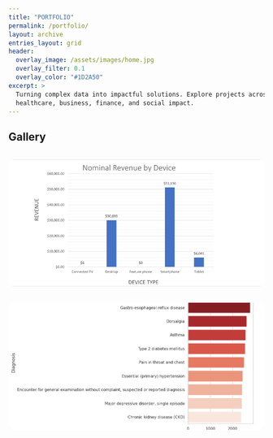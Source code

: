```yaml
---
title: "PORTFOLIO"
permalink: /portfolio/
layout: archive
entries_layout: grid
header:
  overlay_image: /assets/images/home.jpg
  overlay_filter: 0.1
  overlay_color: "#1D2A50"
excerpt: >
  Turning complex data into impactful solutions. Explore projects across
  healthcare, business, finance, and social impact.
---
```


<style>
/* ───────── Grid setup ───────── */
.gallery-grid {
  display: grid;
  grid-template-columns: repeat(auto-fit, minmax(300px, 1fr));
  gap: 2rem;
  margin-top: 2rem;
}

/* ───────── Card ───────── */
.gallery-item {
  position: relative;
  overflow: hidden;
  border-radius: 10px;
  cursor: pointer;
  height: 250px;
}

.gallery-item img {
  width: 100%;
  height: 100%;
  object-fit: cover;
  transition: transform 0.5s ease;
}

.gallery-item:hover img {
  transform: scale(1.1);
}

/* ───────── Overlay ───────── */
.gallery-overlay {
  position: absolute;
  inset: 0;                             /* shorthand top/left/right/bottom:0 */
  background: rgba(29, 42, 80, 0.7);
  color: #fff;
  display: flex;
  flex-direction: column;
  justify-content: space-between;       /* keeps button at bottom */
  align-items: center;
  text-align: center;
  padding: 1rem;
  opacity: 0;
  transition: opacity 0.5s ease;
}

.gallery-item:hover .gallery-overlay {
  opacity: 1;
}

/* ───────── Buttons ───────── */
.gallery-buttons {
  margin-top: 0;                        /* no extra push */
  width: 100%;
  display: flex;
  justify-content: center;
}

.gallery-buttons a {
  display: inline-block;
  padding: 0.55rem 1.2rem;
  font-size: 0.9rem;
  background: #ffffff;
  color: #1D2A50;
  border-radius: 8px;
  text-decoration: none;
  font-weight: 600;
  transition: background 0.25s ease;
  box-shadow: 0 2px 4px rgba(0,0,0,.15);
}

.gallery-buttons a:hover {
  background: #d9d9d9;
}

/* ───────── Filter bar (optional) ───────── */
.filter-bar {
  text-align: center;
  margin-bottom: 2rem;
}

.filter-bar button {
  background: #f0f0f0;
  border: none;
  padding: 0.5rem 1rem;
  margin: 0 0.3rem;
  border-radius: 8px;
  font-weight: bold;
  cursor: pointer;
}

.filter-bar button.active {
  background: #1D2A50;
  color: #fff;
}
</style>

## Gallery

<div class="gallery-grid">

<!-- Ad Performance card -->
<div class="gallery-item media">
  <img src="/assets/images/revenue_by_device.png" alt="Nominal revenue by device chart">
  <div class="gallery-overlay">
    <div>
      <h3>Ad Performance & Revenue Analytics</h3>
      <p>Investigated multi-site ad logs to find top-earning devices, trace CPM trends, and flag low-fill opportunities with a rolling seven-day dashboard.</p>
    </div>
    <div class="gallery-buttons">
      <a href="https://github.com/TheAEkpo/ad-performance-revenue-analytics" target="_blank">GitHub</a>
    </div>
  </div>
</div>

<!-- Hospital Claims card -->
<div class="gallery-item healthcare">
  <img src="/assets/images/claims-cost-summary.png" alt="Cost outcome visual">
  <div class="gallery-overlay">
    <div>
      <h3>Hospital Claims: Cost, Outcomes & Readmissions</h3>
      <p>Explored synthetic hospital claims data to identify high-cost diagnoses, analyze readmission patterns, and visualize patient outcomes.</p>
    </div>
    <div class="gallery-buttons">
      <a href="https://github.com/TheAEkpo/hospital-claims-cost-outcomes" target="_blank">GitHub</a>
    </div>
  </div>
</div>

</div> <!-- /.gallery-grid -->

<!-- (Optional) JS filter logic remains unchanged -->
<script>
const filterButtons = document.querySelectorAll('.filter-bar button');
const projects = document.querySelectorAll('.gallery-item');

filterButtons.forEach(button => {
  button.addEventListener('click', () => {
    const filter = button.getAttribute('data-filter');
    filterButtons.forEach(btn => btn.classList.remove('active'));
    button.classList.add('active');

    projects.forEach(item => {
      item.style.display = (filter === 'all' || item.classList.contains(filter)) ? 'block' : 'none';
    });
  });
});
</script>
